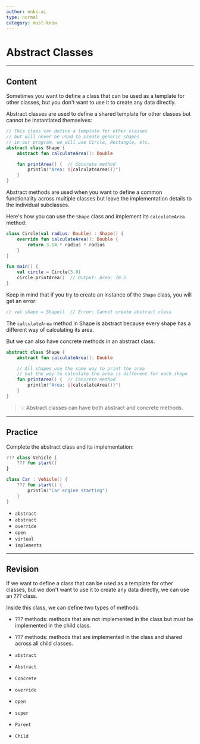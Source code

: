 ```yaml
---
author: enki-ai
type: normal
category: must-know
---
```


# Abstract Classes

---
## Content

Sometimes you want to define a class that can be used as a template for other classes, but you don't want to use it to create any data directly.

Abstract classes are used to define a shared template for other classes but cannot be instantiated themselves:

```kotlin
// This class can define a template for other classes
// but will never be used to create generic shapes
// in our program, we will use Circle, Rectangle, etc.
abstract class Shape {
    abstract fun calculateArea(): Double

    fun printArea() {  // Concrete method
        println("Area: ${calculateArea()}")
    }
}
```

Abstract methods are used when you want to define a common functionality across multiple classes but leave the implementation details to the individual subclasses.

Here's how you can use the `Shape` class and implement its `calculateArea` method:

```kotlin
class Circle(val radius: Double) : Shape() {
    override fun calculateArea(): Double {
        return 3.14 * radius * radius
    }
}

fun main() {
    val circle = Circle(5.0)
    circle.printArea()  // Output: Area: 78.5
}
```

Keep in mind that if you try to create an instance of the `Shape` class, you will get an error:

```kotlin
// val shape = Shape()  // Error: Cannot create abstract class
```

The `calculateArea` method in Shape is abstract because every shape has a different way of calculating its area.

But we can also have concrete methods in an abstract class.

```kotlin
abstract class Shape {
    abstract fun calculateArea(): Double

    // All shapes use the same way to print the area
    // but the way to calculate the area is different for each shape
    fun printArea() {  // Concrete method
        println("Area: ${calculateArea()}")
    }
}
```

> 💡 Abstract classes can have both abstract and concrete methods.

---

## Practice

Complete the abstract class and its implementation:

```kotlin
??? class Vehicle {
    ??? fun start()
}

class Car : Vehicle() {
    ??? fun start() {
        println("Car engine starting")
    }
}
```

- `abstract`
- `abstract`
- `override`
- `open`
- `virtual`
- `implements`

---

## Revision

If we want to define a class that can be used as a template for other classes, but we don't want to use it to create any data directly, we can use an ??? class.

Inside this class, we can define two types of methods:

- ??? methods: methods that are not implemented in the class but must be implemented in the child class.
- ??? methods: methods that are implemented in the class and shared across all child classes.

- `abstract`
- `Abstract`
- `Concrete`
- `override`
- `open`
- `super`
- `Parent`
- `Child`
